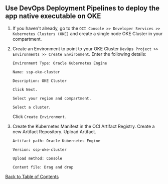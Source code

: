 ## Use DevOps Deployment Pipelines to deploy the app native executable on OKE

1. If you haven't already, go to the `OCI Console >> Developer Services >> Kubernetes Clusters (OKE)` and create a single node OKE Cluster in your compartment.

2. Create an Environment to point to your OKE Cluster `DevOps Project >> Environments >> Create Environment`. Enter the following details:
    ```
    Environment Type: Oracle Kubernetes Engine

    Name: ssp-oke-cluster

    Description: OKE Cluster

    Click Next.

    Select your region and compartment.

    Select a cluster.
    ```
    Click `Create Environment`.

3. Create the Kubernetes Manifest in the OCI Artifact Registry. Create a new Artifact Repository. Upload Artifact. 
    ```
    Artifact path: Oracle Kubernetes Engine

    Version: ssp-oke-cluster

    Upload method: Console

    Content file: Drag and drop
    ```

[Back to Table of Contents](../README.md#table-of-contents)